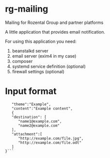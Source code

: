 # rg-mailing
Mailing for Rozental Group and partner platforms

A little application that provides email notification.

For using this application you need:
1. beanstalkd server
1. email server (exim4 in my case)
1. composer
1. systemd service definition (optional)
1. firewall settings (optional)

# Input format

```
   "theme":"Example",
   "content":"Example content",
   {
   "destination": [
      "name1@example.com",
      "name2@example.com"
   ],
   "attachment":[
      "http://example.com/file.jpg",
      "http://example.com/file.odt"
   ]
}```

